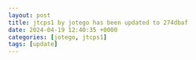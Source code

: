 ```yaml
---
layout: post
title: jtcps1 by jotego has been updated to 274dbaf
date: 2024-04-19 12:40:35 +0000
categories: [jotego, jtcps1]
tags: [update]
---
```


